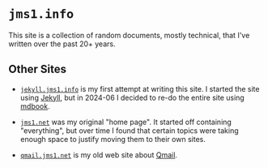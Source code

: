 # `jms1.info`

This site is a collection of random documents, mostly technical, that I've written over the past 20+ years.

## Other Sites

* [`jekyll.jms1.info`](https://jekyll.jms1.info/) is my first attempt at writing this site. I started the site using [Jekyll](https://jekyllrb.com/), but in 2024-06 I decided to re-do the entire site using [mdbook](https://rust-lang.github.io/mdBook/index.html).

* [`jms1.net`](https://jms1.net/) was my original "home page". It started off containing "everything", but over time I found that certain topics were taking enough space to justify moving them to their own sites.

* [`qmail.jms1.net`](https://qmail.jms1.net/) is my old web site about [Qmail](https://cr.yp.to/qmail.html).
